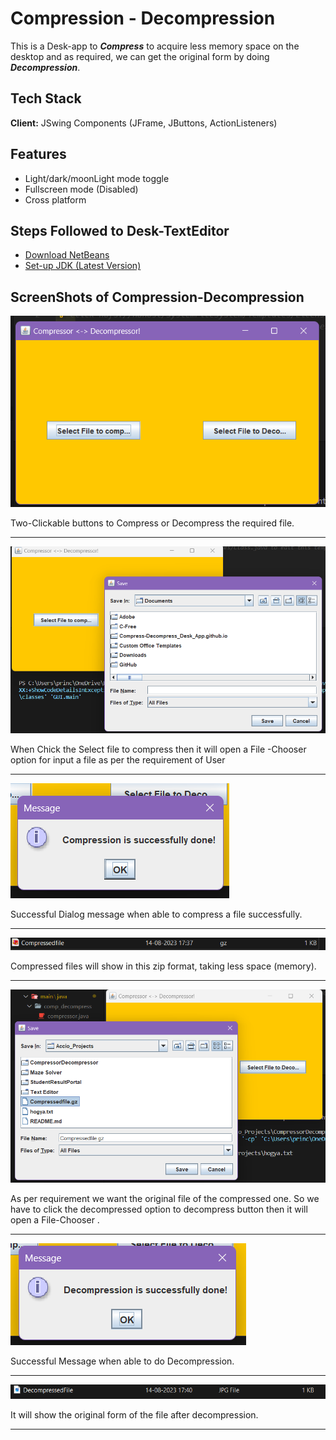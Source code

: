 # Compression - Decompression

This is a Desk-app  to <strong><i>Compress</i></strong> to acquire less memory space on the desktop and as required, we can get the original form by doing <strong><i>Decompression</i></strong>.

## Tech Stack

**Client:** JSwing Components (JFrame, JButtons, ActionListeners)

## Features

- Light/dark/moonLight mode toggle
- Fullscreen mode (Disabled)
- Cross platform

## Steps Followed to Desk-TextEditor

 - [Download NetBeans](https://netbeans.apache.org/download/index.html)
 - [Set-up JDK (Latest Version)](https://www.oracle.com/java/technologies/downloads/)

## ScreenShots of Compression-Decompression

![Main Menu with 2 clickable buttons](https://github.com/saroj379/Compressor-Decompressor-Desk-App/blob/main/ScreemShot/Screenshot%202023-08-14%20173641.png)
<p>Two-Clickable buttons to Compress or Decompress the required file.</p> <hr>

![Select file to Compress](https://github.com/saroj379/Compressor-Decompressor-Desk-App/blob/main/ScreemShot/Screenshot%202023-08-14%20173659.png)
<p>When Chick the Select file to compress then it will open a File -Chooser option for input a file as per the requirement of User</p><hr>

![Open File chooser](https://github.com/saroj379/Compressor-Decompressor-Desk-App/blob/main/ScreemShot/Screenshot%202023-08-14%20173740.png)
<p>Successful Dialog message when able to compress a file successfully.</p> <hr>

![Compressed file](https://github.com/saroj379/Compressor-Decompressor-Desk-App/blob/main/ScreemShot/Screenshot%202023-08-14%20173840.png)
<p>Compressed files will show in this zip format, taking less space (memory).</p> <hr>

![Select file to Deompress](https://github.com/saroj379/Compressor-Decompressor-Desk-App/blob/main/ScreemShot/Screenshot%202023-08-14%20173911.png)
<p>As per requirement we want the original file of the compressed one. So we have to click the decompressed option to decompress button then it will open a File-Chooser .</p> 
<hr>

![Open File chooser](https://github.com/saroj379/Compressor-Decompressor-Desk-App/blob/main/ScreemShot/Screenshot%202023-08-14%20173918.png)
<p>Successful Message when able to do Decompression.</p> <hr>


![Decompressed file](https://github.com/saroj379/Compressor-Decompressor-Desk-App/blob/main/ScreemShot/Screenshot%202023-08-14%20174053.png)
<p>It will show the original form of the file after decompression.</p> <hr>
